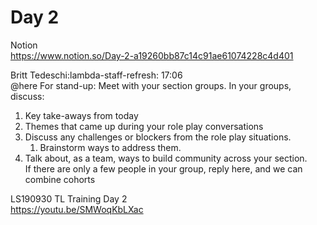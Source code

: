 # Day 2  

Notion     
https://www.notion.so/Day-2-a19260bb87c14c91ae61074228c4d401    

Britt Tedeschi:lambda-staff-refresh: 17:06   
@here For stand-up: Meet with your section groups. In your groups, discuss:   
1. Key take-aways from today  
2. Themes that came up during your role play conversations  
3. Discuss any challenges or blockers from the role play situations.  
   1. Brainstorm ways to address them.  
4. Talk about, as a team, ways to build community across your section.  
If there are only a few people in your group, reply here, and we can combine cohorts  
 
LS190930 TL Training Day 2      
https://youtu.be/SMWoqKbLXac   



